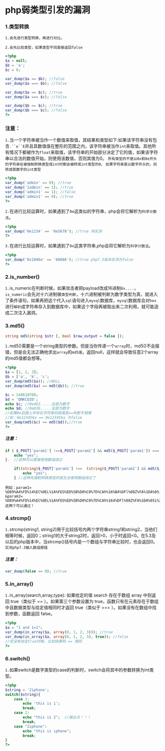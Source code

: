 # php弱类型引发的漏洞


### 1.类型转换
    1.会先进行类型转换，再进行对比。
    
    2.会先比较类型，如果类型不同直接返回false
```php
<?php
$a = null;
$b = 'a';
$c = 0;

var_dump($a == $b); //false
var_dump($a === $b); //false

var_dump($a == $c); //true
var_dump($a === $c); //false

var_dump($b == $c); //true
var_dump($b === $c); //false
?>
```

### 注意：

`1.`当一个字符串被当作一个数值来取值，其结果和类型如下:如果该字符串没有包含`.``e``E`并且其数值值在整形的范围之内，该字符串被当作`int`来取值。其他所有情况下都被作为`float`来取值，该字符串的开始部分决定了它的值，如果该字符串以合法的数值开始，则使用该数值，否则其值为0。
`所有类型的不是以0x和0e开头的字符串在被强制转换类型成int时都会被转成int类型的0。`
`如果字符串是以数字开头的，则转成首数字的int类型`
```php
<?php
var_dump('admin' == 0); //true
var_dump('1admin' == 1); //true
var_dump('admin1' == 1); //false
var_dump('admin1' == 0); //true
?>
```
`2.`在进行比较运算时，如果遇到了`0e`这类似的字符串，php会将它解析为`科学计数法`。
```php
<?php
var_dump('0e1234' == '0e5678'); //true 待实测
?>
```
`3.`在进行比较运算时，如果遇到了`0x`这类字符串,php会将它解析为`科学计数法`。
```php
<?php
var_dump('0x1046a' == '66666'); //true php7.3版本实测为false
?>
```

### 2.is_number()
`1.`is_numeric在判断时候，如果攻击者把payload改成16进制`0x....`，`is_numeric`会先对十六进制做`类型判断`，十六进制被判断为数字类型为真，就进入了条件语句，如果再把这个代入`sql`语句进入`mysql`数据库，`mysql`数据库会对`hex`进行`解析`成字符串存入到数据库中，如果这个字段再被取出来二次利用，就可能造成二次注入漏洞。

### 3.md5()
```php
string md5(string $str [, bool $raw_output = false ]);
```
`1.`md5()需要是一个string类型的参数。但是当你传递一个`array`时，md5()不会报错，但是会无法正确地求出`array`的`md5值`，返回null，这样就会导致任意2个array的md5值都会想等。
```php
<?php
$a = [1, 2, 3];
$b = ['a', 'b', 'c';
var_dump(md5($a)); //NULL
var_dump(md5($a) == md5($b)); //true

$c = 240610708;
$d = 'QNKCDZO';
echo $c; //0e462.....全部为数字
echo $d; //0e830.....全部为数字
//如果0e后跟上中存在字符串则弱类型==判断不相等
//如：0e123456a == 0e123456a 为false
var_dump(md5($c) == md5($d));//true
?>
```
##### 注意：
```php
if ( $_POST['param1'] !==$_POST['param2'] && md5($_POST['param1']) === md5($_POST['param2'])){
    echo "yes";
}.  //这种可以直接使用数组绕过
```
```php
    if((string)$_POST['param1'] !==  (string)$_POST['param2'] && md5($_POST['param1']) === md5($_POST['param2'])){
        echo "yes";
    } //这种先强制转换类型的就无法使用数组绕过了
```
    例如：param1=
    %D89%A4%FD%14%EC%0EL%1A%FEG%ED%5B%D0%C0%7D%CAh%16%B4%DFl%08Z%FA%1DA%05i%29%C4%FF%80%11%14%E8jk5%0DK%DAa%FC%2B%DC%9F%95ab%D2%09P%A1%5D%12%3B%1ETZ%AA%92%16y%29%CC%7DV%3A%FF%B8e%7FK%D6%CD%1D%DF/a%DE%27%29%EF%08%FC%C0%15%D1%1B%14%C1LYy%B2%F9%88%DF%E2%5B%9E%7D%04c%B1%B0%AFj%1E%7Ch%B0%96%A7%E5U%EBn1q%CA%D0%8B%C7%1BSP
    &param2=
    %D89%A4%FD%14%EC%0EL%1A%FEG%ED%5B%D0%C0%7D%CAh%164%DFl%08Z%FA%1DA%05i%29%C4%FF%80%11%14%E8jk5%0DK%DAa%FC%2B%5C%A0%95ab%D2%09P%A1%5D%12%3B%1ET%DA%AA%92%16y%29%CC%7DV%3A%FF%B8e%7FK%D6%CD%1D%DF/a%DE%27%29o%08%FC%C0%15%D1%1B%14%C1LYy%B2%F9%88%DF%E2%5B%9E%7D%04c%B1%B0%AFj%9E%7Bh%B0%96%A7%E5U%EBn1q%CA%D0%0B%C7%1BSP
    这两个可以通过！

### 4.strcmp()
`1.`strcmp(string1, string2)用于比较括号内两个字符串string1和string2，当他们相等时候，返回0；string1的大于string2时，返回>0，小于时返回<0。在5.3及以后的php版本中，当strcmp()括号内是一个数组与字符串比较时，也会返回0。 `实测php7.3输入数组报错`
##### 注意：
```php
var_dump(false == 0); //true
```

### 5.in_array()
`1.`in_array(search,array,type): 如果给定的值 search 存在于数组 array 中则返回 true（类似于 == ）。如果第三个参数设置为 true，函数只有在元素存在于数组中且数据类型与给定值相同时才返回 true（类似于 === ）。如果没有在数组中找到参数，函数返回 false。
```php
<?php
$a = "1 and 1=1";
var_dump(in_array($a, array(0, 1, 2, 3))); //true
var_dump(in_array($a, array(0, 1, 2, 3), true)); //false
//在没有给定true时候，比较结果和 == 相同
?>
```

### 6.switch()
`1.`如果switch是数字类型的case的判断时，switch会将其中的参数转换为int类型。
```php
<?php
$string = '2iphone';
switch($string){
    case 1:
        echo 'this is 1';
        break;
    case 2:
        echo "this is 2";  //输出点！！！
        break;
    case "2iphone":
        echo "this is iphone";
        break;
}
?>
```


